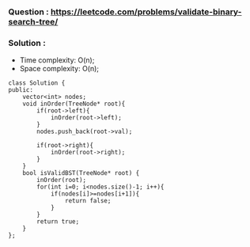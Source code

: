 ### Question : https://leetcode.com/problems/validate-binary-search-tree/

### Solution : 

- Time complexity: O(n);
- Space complexity: O(n);

```
class Solution {
public:
    vector<int> nodes;
    void inOrder(TreeNode* root){
        if(root->left){
            inOrder(root->left);
        }
        nodes.push_back(root->val);

        if(root->right){
            inOrder(root->right);
        }
    }
    bool isValidBST(TreeNode* root) {
        inOrder(root);
        for(int i=0; i<nodes.size()-1; i++){
            if(nodes[i]>=nodes[i+1]){
                return false;
            }
        }
        return true;
    }
};
```